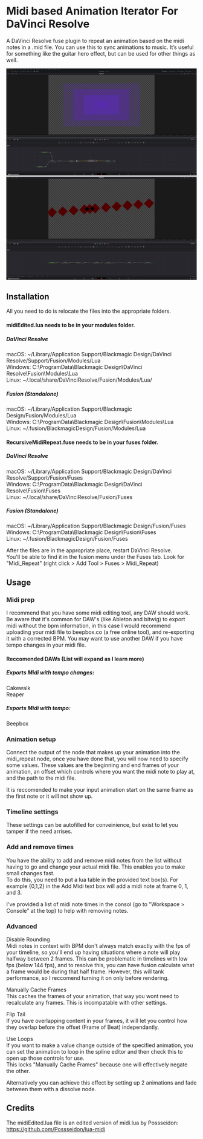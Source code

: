 # Midi based Animation Iterator For DaVinci Resolve

A DaVinci Resolve fuse plugin to repeat an animation based on the midi notes in a .mid file. You can use this to sync animations to music. It’s useful for something like the guitar hero effect, but can be used for other things as well. 

![meow](Images/Example2)
![meow](Images/Example1)

## Installation 

All you need to do is relocate the files into the appropriate folders. 

#### midiEdited.lua needs to be in your modules folder.
##### DaVinci Resolve
macOS:    ~/Library/Application Support/Blackmagic Design/DaVinci Resolve/Support/Fusion/Modules/Lua <br />
Windows:  C:\ProgramData\Blackmagic Design\DaVinci Resolve\Fusion\Modules\Lua <br />
Linux:    ~/.local/share/DaVinciResolve/Fusion/Modules/Lua/ <br />
##### Fusion (Standalone)
macOS:    ~/Library/Application Support/Blackmagic Design/Fusion/Modules/Lua <br />
Windows:  C:\ProgramData\Blackmagic Design\Fusion\Modules\Lua <br />
Linux:    ~/.fusion/BlackmagicDesign/Fusion/Modules/Lua <br />

#### RecursiveMidiRepeat.fuse needs to be in your fuses folder.
##### DaVinci Resolve
macOS:    ~/Library/Application Support/Blackmagic Design/DaVinci Resolve/Support/Fusion/Fuses <br />
Windows:  C:\ProgramData\Blackmagic Design\DaVinci Resolve\Fusion\Fuses <br />
Linux:    ~/.local/share/DaVinciResolve/Fusion/Fuses <br />
##### Fusion (Standalone)
macOS:    ~/Library/Application Support/Blackmagic Design/Fusion/Fuses <br />
Windows:  C:\ProgramData\Blackmagic Design\Fusion\Fuses <br />
Linux:    ~/.fusion/BlackmagicDesign/Fusion/Fuses <br />

After the files are in the appropriate place, restart DaVinci Resolve. <br />
You'll be able to find it in the fusion menu under the Fuses tab. Look for "Midi_Repeat" (right click > Add Tool > Fuses > Midi_Repeat)

## Usage

### Midi prep

I recommend that you have some midi editing tool, any DAW should work. Be aware that it's common for DAW's (like Ableton and bitwig) to export midi without the bpm information, in this case I would recommend uploading your midi file to beepbox.co (a free online tool), and re-exporting it with a corrected BPM. You may want to use another DAW if you have tempo changes in your midi file. 

#### Reccomended DAWs (List will expand as I learn more) <br />
##### Exports Midi with tempo changes: <br />
Cakewalk <br />
Reaper <br />
##### Exports Midi with tempo: <br />
Beepbox

### Animation setup

Connect the output of the node that makes up your animation into the midi_repeat node, once you have done that, you will now need to specify some values. These values are the beginning and end frames of your animation, an offset which controls where you want the midi note to play at, and the path to the midi file.

It is reccomended to make your input animation start on the same frame as the first note or it will not show up. 

### Timeline settings

These settings can be autofilled for conveinience, but exist to let you tamper if the need arrises.

### Add and remove times

You have the ability to add and remove midi notes from the list without having to go and change your actual midi file. This enables you to make small changes fast. <br />
To do this, you need to put a lua table in the provided text box(s). For example {0,1,2} in the Add Midi text box will add a midi note at frame 0, 1, and 3.

I've provided a list of midi note times in the consol (go to "Workspace > Console" at the top) to help with removing notes.

### Advanced

Disable Rounding <br />
Midi notes in context with BPM don't always match exactly with the fps of your timeline, so you'll end up having situations where a note will play halfway between 2 frames. This can be problematic in timelines with low fps (below 144 fps), and to resolve this, you can have fusion calculate what a frame would be during that half frame. However, this will tank performance, so I reccomend turning it on only before rendering.

Manually Cache Frames <br />
This caches the frames of your animation, that way you wont need to recalculate any frames. This is incompatable with other settings. 

Flip Tail <br />
If you have overlapping content in your frames, it will let you control how they overlap before the offset (Frame of Beat) independantly.

Use Loops <br />
If you want to make a value change outside of the specified animation, you can set the animation to loop in the spline editor and then check this to open up those controls for use. <br />
This locks "Manually Cache Frames" because one will effectively negate the other. 

Alternatively you can achieve this effect by setting up 2 animations and fade between them with a dissolve node.

## Credits

The midiEdited.lua file is an edited version of midi.lua by Possseidon: https://github.com/Possseidon/lua-midi
